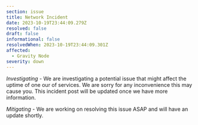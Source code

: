 ```yaml
---
section: issue
title: Network Incident
date: 2023-10-19T23:44:09.279Z
resolved: false
draft: false
informational: false
resolvedWhen: 2023-10-19T23:44:09.301Z
affected:
  - Gravity Node
severity: down
---
```

*Investigating* - We are investigating a potential issue that might affect the uptime of one our of services. We are sorry for any inconvenience this may cause you. This incident post will be updated once we have more information.

*﻿Mitigating* - We are working on resolving this issue ASAP and will have an update shortly. 